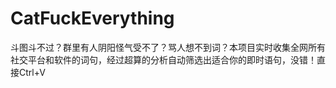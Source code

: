 # CatFuckEverything
斗图斗不过？群里有人阴阳怪气受不了？骂人想不到词？本项目实时收集全网所有社交平台和软件的词句，经过超算的分析自动筛选出适合你的即时语句，没错！直接Ctrl+V
